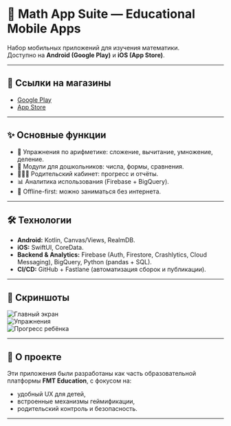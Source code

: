 # 📱 Math App Suite — Educational Mobile Apps

Набор мобильных приложений для изучения математики.  
Доступно на **Android (Google Play)** и **iOS (App Store)**.

---

## 🚀 Ссылки на магазины
- [Google Play](https://play.google.com/store/apps/details?id=com.feofanova.mathup)  
- [App Store](https://play.google.com/store/apps/details?id=com.feofanova.mathup)

---

## ✨ Основные функции
- 🎯 Упражнения по арифметике: сложение, вычитание, умножение, деление.  
- 👶 Модули для дошкольников: числа, формы, сравнения.  
- 👨‍👩‍👧 Родительский кабинет: прогресс и отчёты.  
- 📊 Аналитика использования (Firebase + BigQuery).  
- 🌙 Offline-first: можно заниматься без интернета.  

---

## 🛠 Технологии
- **Android:** Kotlin, Canvas/Views, RealmDB.  
- **iOS:** SwiftUI, CoreData.  
- **Backend & Analytics:** Firebase (Auth, Firestore, Crashlytics, Cloud Messaging), BigQuery, Python (pandas + SQL).  
- **CI/CD:** GitHub + Fastlane (автоматизация сборок и публикации).  

---

## 📸 Скриншоты
![Главный экран](media/screen1.png)  
![Упражнения](media/screen2.png)  
![Прогресс ребёнка](media/screen3.png)

---

## 📌 О проекте
Эти приложения были разработаны как часть образовательной платформы **FMT Education**, с фокусом на:  
- удобный UX для детей,  
- встроенные механизмы геймификации,  
- родительский контроль и безопасность.  

---
